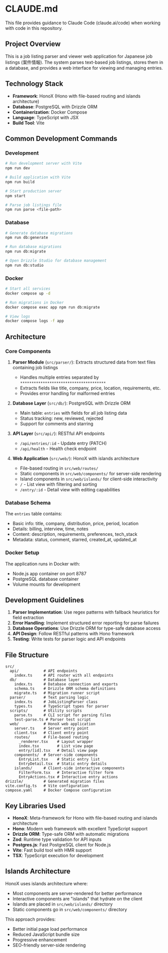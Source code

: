 # CLAUDE.md

This file provides guidance to Claude Code (claude.ai/code) when working with code in this repository.

## Project Overview

This is a job listing parser and viewer web application for Japanese job listings (案件情報). The system parses text-based job listings, stores them in a database, and provides a web interface for viewing and managing entries.

## Technology Stack

- **Framework**: HonoX (Hono with file-based routing and islands architecture)
- **Database**: PostgreSQL with Drizzle ORM
- **Containerization**: Docker Compose
- **Language**: TypeScript with JSX
- **Build Tool**: Vite

## Common Development Commands

### Development
```bash
# Run development server with Vite
npm run dev

# Build application with Vite
npm run build

# Start production server
npm start

# Parse job listings file
npm run parse <file-path>
```

### Database
```bash
# Generate database migrations
npm run db:generate

# Run database migrations
npm run db:migrate

# Open Drizzle Studio for database management
npm run db:studio
```

### Docker
```bash
# Start all services
docker compose up -d

# Run migrations in Docker
docker compose exec app npm run db:migrate

# View logs
docker compose logs -f app
```

## Architecture

### Core Components

1. **Parser Module** (`src/parser/`): Extracts structured data from text files containing job listings
   - Handles multiple entries separated by `**************************************`
   - Extracts fields like title, company, price, location, requirements, etc.
   - Provides error handling for malformed entries

2. **Database Layer** (`src/db/`): PostgreSQL with Drizzle ORM
   - Main table: `entries` with fields for all job listing data
   - Status tracking: new, reviewed, rejected
   - Support for comments and starring

3. **API Layer** (`src/api/`): RESTful API endpoints
   - `/api/entries/:id` - Update entry (PATCH)
   - `/api/health` - Health check endpoint

4. **Web Application** (`src/web/`): HonoX with islands architecture
   - File-based routing in `src/web/routes/`
   - Static components in `src/web/components/` for server-side rendering
   - Island components in `src/web/islands/` for client-side interactivity
   - `/` - List view with filtering and sorting
   - `/entry/:id` - Detail view with editing capabilities

### Database Schema

The `entries` table contains:
- Basic info: title, company, distribution, price, period, location
- Details: billing, interview, time, notes
- Content: description, requirements, preferences, tech_stack
- Metadata: status, comment, starred, created_at, updated_at

### Docker Setup

The application runs in Docker with:
- Node.js app container on port 8787
- PostgreSQL database container
- Volume mounts for development

## Development Guidelines

1. **Parser Implementation**: Use regex patterns with fallback heuristics for field extraction
2. **Error Handling**: Implement structured error reporting for parse failures
3. **Database Operations**: Use Drizzle ORM for type-safe database access
4. **API Design**: Follow RESTful patterns with Hono framework
5. **Testing**: Write tests for parser logic and API endpoints

## File Structure

```
src/
  api/           # API endpoints
    index.ts     # API router with all endpoints
  db/            # Database layer
    index.ts     # Database connection and exports
    schema.ts    # Drizzle ORM schema definitions
    migrate.ts   # Migration runner script
  parser/        # Text parsing logic
    index.ts     # JobListingParser class
    types.ts     # TypeScript types for parser
  scripts/       # Utility scripts
    parse.ts     # CLI script for parsing files
    test-parse.ts # Parser test script
  web/           # HonoX web application
    server.ts    # Server entry point
    client.tsx   # Client entry point
    routes/      # File-based routing
      _renderer.tsx    # Layout wrapper
      index.tsx        # List view page
      entry/[id].tsx   # Detail view page
    components/  # Server-side components
      EntryList.tsx    # Static entry list
      EntryDetail.tsx  # Static entry details
    islands/     # Client-side interactive components
      FilterForm.tsx   # Interactive filter form
      EntryActions.tsx # Interactive entry actions
drizzle/         # Generated migration files
vite.config.ts   # Vite configuration
compose.yaml     # Docker Compose configuration
```

## Key Libraries Used

- **HonoX**: Meta-framework for Hono with file-based routing and islands architecture
- **Hono**: Modern web framework with excellent TypeScript support
- **Drizzle ORM**: Type-safe ORM with automatic migrations
- **Zod**: Runtime type validation for API inputs
- **Postgres.js**: Fast PostgreSQL client for Node.js
- **Vite**: Fast build tool with HMR support
- **TSX**: TypeScript execution for development

## Islands Architecture

HonoX uses islands architecture where:
- Most components are server-rendered for better performance
- Interactive components are "islands" that hydrate on the client
- Islands are placed in `src/web/islands/` directory
- Static components go in `src/web/components/` directory

This approach provides:
- Better initial page load performance
- Reduced JavaScript bundle size
- Progressive enhancement
- SEO-friendly server-side rendering